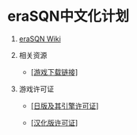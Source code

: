﻿# eraSQN中文化计划

1. [eraSQN Wiki](/Wiki)

2. 相关资源

    + [\[游戏下载链接\]](https://github.com/chinanoahli/eraSQN-to-chs/archive/master.zip)

3. 游戏许可证

    + [\[日版及其引擎许可证\]](/Original_Edition_External_Info/License%40Emuera.txt)

    + [\[汉化版许可证\]](/LICENSE)
